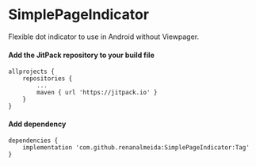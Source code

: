 # SimplePageIndicator

Flexible dot indicator to use in Android without Viewpager.

####  Add the JitPack repository to your build file
```
allprojects {
    repositories {
        ...
        maven { url 'https://jitpack.io' }
    }
}
```
#### Add dependency
```
dependencies {
    implementation 'com.github.renanalmeida:SimplePageIndicator:Tag'
}
```
